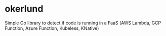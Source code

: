 # okerlund
Simple Go library to detect if code is running in a FaaS (AWS Lambda, GCP Function, Azure Function, Kubeless, KNative)

